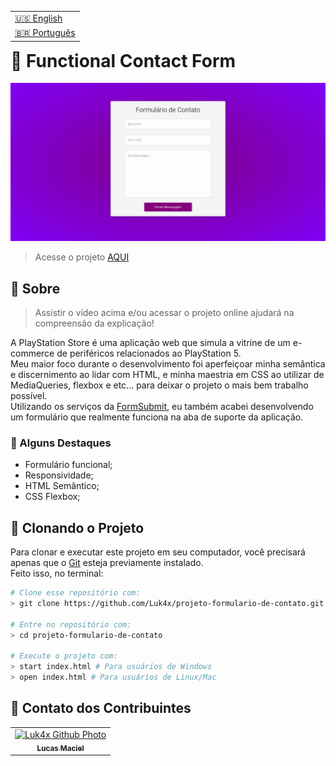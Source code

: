 <table align="right">
  <tr>
    <td>
      <a href="readme-en.md">🇺🇸 English</a>
    </td>
  </tr>
  <tr>
    <td>
      <a href="README.md">🇧🇷 Português</a>
    </td>
  </tr>
</table>
<br>

# 🧾 Functional Contact Form

<img src="./result.png" alt="challenge-result">

> Acesse o projeto [AQUI](https://luk4x.github.io/projeto-formulario-de-contato/)

## 📝 Sobre

> Assistir o vídeo acima e/ou acessar o projeto online ajudará na compreensão da explicação!

A PlayStation Store é uma aplicação web que simula a vitrine de um e-commerce de periféricos relacionados ao PlayStation 5.<br>
Meu maior foco durante o desenvolvimento foi aperfeiçoar minha semântica e discernimento ao lidar com HTML, e minha maestria em CSS ao utilizar de MediaQueries, flexbox e etc... para deixar o projeto o mais bem trabalho possível.<br>
Utilizando os serviços da [FormSubmit](https://formsubmit.co/), eu também acabei desenvolvendo um formulário que realmente funciona na aba de suporte da aplicação.

### 📌 Alguns Destaques

- Formulário funcional;
- Responsividade;
- HTML Semântico;
- CSS Flexbox;

## 📖 Clonando o Projeto

Para clonar e executar este projeto em seu computador, você precisará apenas que o [Git](https://git-scm.com/) esteja previamente instalado.<br>
Feito isso, no terminal:

```bash
# Clone esse repositório com:
> git clone https://github.com/Luk4x/projeto-formulario-de-contato.git

# Entre no repositório com:
> cd projeto-formulario-de-contato

# Execute o projeto com:
> start index.html # Para usuários de Windows
> open index.html # Para usuários de Linux/Mac
```

## 🤝 Contato dos Contribuintes

<table>
  <tr>
    <td align="center">
      <a href="https://www.linkedin.com/in/lucasmacielf/">
        <img src="https://avatars.githubusercontent.com/Luk4x" width="150px;" alt="Luk4x Github Photo"/><br>
        <sub>
          <b>Lucas Maciel</b>
        </sub>
      </a>
    </td>
  </tr>
</table>
